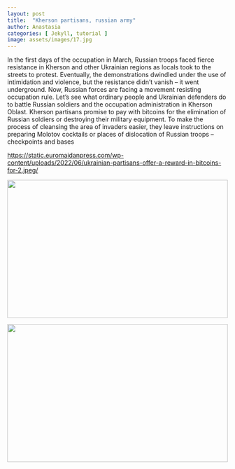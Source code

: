 ```yaml
---
layout: post
title:  "Kherson partisans, russian army"
author: Anastasia
categories: [ Jekyll, tutorial ]
image: assets/images/17.jpg
---
```

In the first days of the occupation in March, Russian troops faced fierce resistance in Kherson and other Ukrainian regions as locals took to the streets to protest. Eventually, the demonstrations dwindled under the use of intimidation and violence, but the resistance didn’t vanish – it went underground. Now, Russian forces are facing a movement resisting occupation rule. Let’s see what ordinary people and Ukrainian defenders do to battle Russian soldiers and the occupation administration in Kherson Oblast.
Kherson partisans promise to pay with bitcoins for the elimination of Russian soldiers or destroying their military equipment. To make the process of cleansing the area of invaders easier, they leave instructions on preparing Molotov cocktails or places of dislocation of Russian troops – checkpoints and bases

<https://static.euromaidanpress.com/wp-content/uploads/2022/06/ukrainian-partisans-offer-a-reward-in-bitcoins-for-2.jpeg/>

<p><image style="width:100%;" height="315" src="https://i.uaportal.com/news/2022/6/22/photo2022-06-2215-29-19.jpg?size=1140x760" frameborder="0" allowfullscreen></image></p>
<p><image style="width:100%;" height="315" src="https://static2.gazeta.ua/img2/cache/gallery/1089/1089923_1_w_590.jpg?v=0" frameborder="0" allowfullscreen></image></p>



